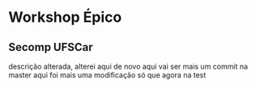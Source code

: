 # Workshop Épico

## Secomp UFSCar

descrição alterada, alterei aqui de novo
aqui vai ser mais um commit na master
aqui foi mais uma modificação só que agora na test
